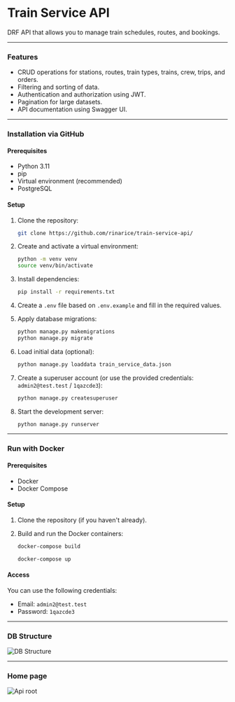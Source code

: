 # Train Service API

DRF API that allows you to manage train schedules, routes, and bookings.

___

### Features 

* CRUD operations for stations, routes, train types, trains, crew, trips, and orders.
* Filtering and sorting of data.
* Authentication and authorization using JWT.
* Pagination for large datasets.
* API documentation using Swagger UI.

___

### Installation via GitHub

#### Prerequisites

* Python 3.11
* pip
* Virtual environment (recommended)
* PostgreSQL
#### Setup

1. Clone the repository:

   ```bash
   git clone https://github.com/rinarice/train-service-api/

2.  Create and activate a virtual environment:

    ```bash
    python -m venv venv
    source venv/bin/activate
    ```
3.  Install dependencies:

    ```bash
    pip install -r requirements.txt
    ```

4.  Create a `.env` file based on `.env.example` and fill in the required values.

5.  Apply database migrations:

    ```bash
    python manage.py makemigrations
    python manage.py migrate
    ```

6.  Load initial data (optional):

    ```bash
    python manage.py loaddata train_service_data.json
    ```

7.  Create a superuser account (or use the provided credentials: 
    `admin2@test.test` / `1qazcde3`):

    ```bash
    python manage.py createsuperuser
    ```

8.  Start the development server:

    ```bash
    python manage.py runserver
    ```

___

### Run with Docker

#### Prerequisites

* Docker
* Docker Compose

#### Setup

1.  Clone the repository (if you haven't already).

2.  Build and run the Docker containers:

    ```bash
    docker-compose build
    ```
    
    ```bash
    docker-compose up
    ```

#### Access
You can use the following credentials:

* Email: `admin2@test.test`
* Password: `1qazcde3`

___
### DB Structure

![DB Structure](db_structure.png)

___

### Home page

![Api root](demo.png)
